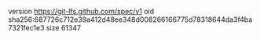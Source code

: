 version https://git-lfs.github.com/spec/v1
oid sha256:687726c712e39a412d48ee348d008266166775d78318644da3f4ba7321fec1e3
size 61347
